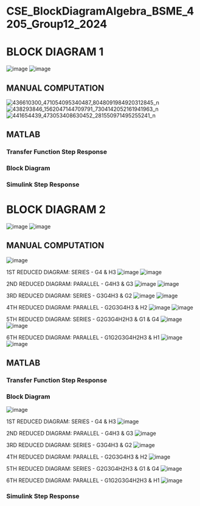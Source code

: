 # CSE_BlockDiagramAlgebra_BSME_4205_Group12_2024

# BLOCK DIAGRAM 1
![image](https://github.com/m4rkbej/CSE_BlockDiagramAlgebra_BSME_4205_Group12_2024/assets/159038055/f198fae1-3051-466b-bd01-e9ab00eb643f)
![image](https://github.com/yaldvn/CSE_BlockDiagramAlgebra_BSME_4205_Group12_2024/assets/159038055/c4518f5e-46af-469a-83a6-243b7a2bf3e1)

## MANUAL COMPUTATION
![436610300_471054095340487_8048091984920312845_n](https://github.com/m4rkbej/CSE_BlockDiagramAlgebra_BSME_4205_Group12_2024/assets/159036368/86822726-7ee7-4190-bee8-e38c4045fea2)
![438293846_1562047144709791_7304142052161941963_n](https://github.com/m4rkbej/CSE_BlockDiagramAlgebra_BSME_4205_Group12_2024/assets/159036368/4c792b9f-8e53-4e63-b6c0-438b9c9b162c)
![441654439_473053408630452_281550971495255241_n](https://github.com/m4rkbej/CSE_BlockDiagramAlgebra_BSME_4205_Group12_2024/assets/159036368/e15d8a7e-18ea-4047-a8d4-bed27df0820a)

## MATLAB
### Transfer Function Step Response

### Block Diagram

### Simulink Step Response

# BLOCK DIAGRAM 2
![image](https://github.com/m4rkbej/CSE_BlockDiagramAlgebra_BSME_4205_Group12_2024/assets/159038055/10519a47-c0ea-41fe-a1ef-8a251a0e6d22)
![image](https://github.com/yaldvn/CSE_BlockDiagramAlgebra_BSME_4205_Group12_2024/assets/159038055/228a2261-cdd0-4cd5-abb0-994001451267)

## MANUAL COMPUTATION
![image](https://github.com/m4rkbej/CSE_BlockDiagramAlgebra_BSME_4205_Group12_2024/assets/159038055/30e8c40c-4842-4a1a-b095-bce6cfe160bc)

1ST REDUCED DIAGRAM: SERIES - G4 & H3 
![image](https://github.com/m4rkbej/CSE_BlockDiagramAlgebra_BSME_4205_Group12_2024/assets/159038055/68048cd7-d84a-4db0-9cc2-d1960601d730)
![image](https://github.com/m4rkbej/CSE_BlockDiagramAlgebra_BSME_4205_Group12_2024/assets/159038055/f19b0c0a-5bb5-4dd5-b976-d6207e85933b)

2ND REDUCED DIAGRAM: PARALLEL - G4H3 & G3
![image](https://github.com/m4rkbej/CSE_BlockDiagramAlgebra_BSME_4205_Group12_2024/assets/159038055/f66732de-dbff-4ec2-9da9-b344bd8b7bbf)
![image](https://github.com/m4rkbej/CSE_BlockDiagramAlgebra_BSME_4205_Group12_2024/assets/159038055/16dc05f1-8198-484d-9727-bd1d81b13eba)

3RD REDUCED DIAGRAM: SERIES - G3G4H3 & G2
![image](https://github.com/m4rkbej/CSE_BlockDiagramAlgebra_BSME_4205_Group12_2024/assets/159038055/d5510e2c-a052-42c4-8fad-542aef485f95)
![image](https://github.com/m4rkbej/CSE_BlockDiagramAlgebra_BSME_4205_Group12_2024/assets/159038055/3369edf9-f1a3-48e3-875f-d1894e9546e0)

4TH REDUCED DIAGRAM: PARALLEL - G2G3G4H3 & H2
![image](https://github.com/m4rkbej/CSE_BlockDiagramAlgebra_BSME_4205_Group12_2024/assets/159038055/17248285-ca72-456d-82ba-2754ecfc8613)
![image](https://github.com/m4rkbej/CSE_BlockDiagramAlgebra_BSME_4205_Group12_2024/assets/159038055/5539a6ac-d212-43be-904d-e231343acabc)

5TH REDUCED DIAGRAM: SERIES - G2G3G4H2H3 & G1 & G4
![image](https://github.com/m4rkbej/CSE_BlockDiagramAlgebra_BSME_4205_Group12_2024/assets/159038055/0ee58433-69ea-4aca-b54f-cf733fd220c9)
![image](https://github.com/m4rkbej/CSE_BlockDiagramAlgebra_BSME_4205_Group12_2024/assets/159038055/e6383079-8485-4fbc-b0ea-9e66b4fb15b9)

6TH REDUCED DIAGRAM: PARALLEL - G1G2G3G4H2H3 & H1
![image](https://github.com/m4rkbej/CSE_BlockDiagramAlgebra_BSME_4205_Group12_2024/assets/159038055/697fe6cc-f445-4d84-a65b-0aa8ac9ba645)
![image](https://github.com/m4rkbej/CSE_BlockDiagramAlgebra_BSME_4205_Group12_2024/assets/159038055/c2245a06-5f41-4617-a354-cb1803e34de0)

## MATLAB
### Transfer Function Step Response

### Block Diagram
![image](https://github.com/yaldvn/CSE_BlockDiagramAlgebra_BSME_4205_Group12_2024/assets/159038055/2291ec02-3e7c-402b-9c49-e5a7799ddccb)

1ST REDUCED DIAGRAM: SERIES - G4 & H3 
![image](https://github.com/yaldvn/CSE_BlockDiagramAlgebra_BSME_4205_Group12_2024/assets/159038055/6ab10fa5-b0b3-41c5-9b0c-9ba3c827e98f)

2ND REDUCED DIAGRAM: PARALLEL - G4H3 & G3
![image](https://github.com/yaldvn/CSE_BlockDiagramAlgebra_BSME_4205_Group12_2024/assets/159038055/5344a1fa-cdf3-4ca1-bcbd-4d1928ef2188)

3RD REDUCED DIAGRAM: SERIES - G3G4H3 & G2
![image](https://github.com/yaldvn/CSE_BlockDiagramAlgebra_BSME_4205_Group12_2024/assets/159038055/b74fa7b7-041b-43a3-9057-fe851e1cba03)

4TH REDUCED DIAGRAM: PARALLEL - G2G3G4H3 & H2
![image](https://github.com/yaldvn/CSE_BlockDiagramAlgebra_BSME_4205_Group12_2024/assets/159038055/ebf40f79-a507-4bbc-8aae-7cb173fe151a)

5TH REDUCED DIAGRAM: SERIES - G2G3G4H2H3 & G1 & G4
![image](https://github.com/m4rkbej/CSE_BlockDiagramAlgebra_BSME_4205_Group12_2024/assets/159038055/dc2d8762-9ce3-4339-bcde-5df8495d0e74)

6TH REDUCED DIAGRAM: PARALLEL - G1G2G3G4H2H3 & H1
![image](https://github.com/yaldvn/CSE_BlockDiagramAlgebra_BSME_4205_Group12_2024/assets/159038055/90c893ed-13a5-4500-ae4a-e2ed515220f0)

### Simulink Step Response
